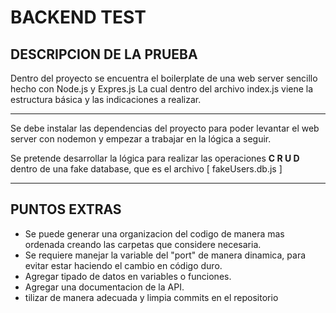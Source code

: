 # **BACKEND TEST**

## DESCRIPCION DE LA PRUEBA

Dentro del proyecto se encuentra el boilerplate de una web server sencillo hecho con Node.js y Expres.js
La cual dentro del archivo index.js viene la estructura básica y las indicaciones a realizar.

---

Se debe instalar las dependencias del proyecto para poder levantar el web server con nodemon y empezar a trabajar en la lógica a seguir.

Se pretende desarrollar la lógica para realizar las operaciones **C R U D** dentro de una fake database, que es el archivo [ fakeUsers.db.js ]

---

## **PUNTOS EXTRAS**

- Se puede generar una organizacion del codigo de manera mas ordenada creando las carpetas que considere necesaria.
- Se requiere manejar la variable del "port" de manera dinamica, para evitar estar haciendo el cambio en código duro.
- Agregar tipado de datos en variables o funciones.
- Agregar una documentacion de la API.
- tilizar de manera adecuada y limpia commits en el repositorio
